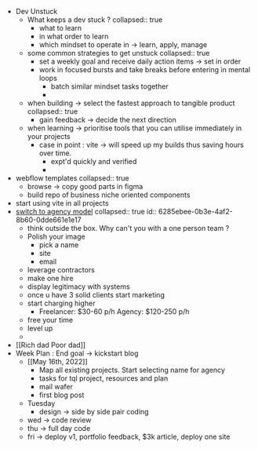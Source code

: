 - Dev Unstuck
	- What keeps a dev stuck ?
	  collapsed:: true
		- what to learn
		- in what order to learn
		- which mindset to operate in -> learn, apply, manage
	- some common strategies to get unstuck
	  collapsed:: true
		- set a weekly goal and receive daily action items -> set in order
		- work in focused bursts and take breaks before entering in mental loops
			- batch similar mindset tasks together
			-
	- when building -> select the fastest approach to tangible product
	  collapsed:: true
		- gain feedback -> decide the next direction
	- when learning -> prioritise tools that you can utilise immediately in your projects
		- case in point : vite -> will speed up my builds thus saving hours over time.
			- expt'd quickly and verified
			-
- webflow templates
  collapsed:: true
	- browse -> copy good parts in figma
	- build repo of business niche oriented components
- start using vite in all projects
- [switch to agency model](https://twitter.com/Shane___Martin/status/1525498488493985793)
  collapsed:: true
  id:: 6285ebee-0b3e-4af2-8b60-0dde661e1e17
	- think outside the box. Why can't you with  a one person team ?
	- Polish your image
		- pick a name
		- site
		- email
	- leverage contractors
	- make one hire
	- display legitimacy with systems
	- once u have 3 solid clients start marketing
	- start  charging  higher
		- Freelancer: $30-60 p/h
		  Agency: $120-250 p/h
	- free your time
	- level up
	-
- [[Rich dad Poor dad]]
- Week Plan : End goal -> kickstart blog
	- [[May 16th, 2022]]
		- Map all existing projects. Start selecting name for agency
		- tasks for tql project, resources and plan
		- mail wafer
		- first blog post
	- Tuesday
		- design -> side by side pair coding
	- wed -> code review
	- thu -> full day code
	- fri -> deploy v1, portfolio feedback, $3k article, deploy one site